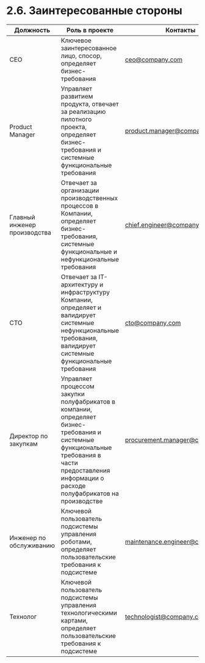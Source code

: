 # 2.6. Заинтересованные стороны

| Должность | Роль в проекте | Контакты |
|-----------|----------------|----------|
| CEO | Ключевое заинтересованное лицо, спосор, определяет бизнес-требования | ceo@company.com |
| Product Manager | Управляет развитием продукта, отвечает за реализацию пилотного проекта, определяет бизнес-требования и системные функциональные требования| product.manager@company.com |
| Главный инженер производства | Отвечает за организации производственных процессов в Компании, определяет бизнес-требования, системные функциональные и нефункциональные требования | chief.engineer@company.com |
| CTO | Отвечает за IT-архитектуру и инфраструктуру Компании, определяет и валидирует системные нефункциональные требования, валидирует системные функциональные требования | cto@company.com |
| Директор по закупкам | Управляет процессом закупки полуфабрикатов в компании, определяет бизнес-требования и системные функциональные требования в части предоставления информации о расходе полуфабрикатов на производстве | procurement.manager@company.com |
| Инженер по обслуживанию | Ключевой пользователь подсистемы управления роботами, определяет пользовательские требования к подсистеме | maintenance.engineer@company.com |
| Технолог | Ключевой пользователь подсистемы управления технологическими картами, определяет пользовательские требования к подсистеме | technologist@company.com |
